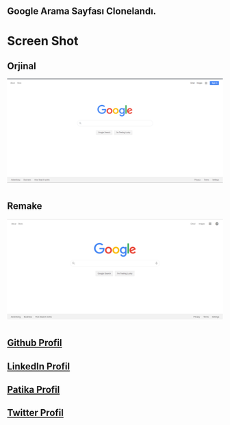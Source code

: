## Google Arama Sayfası Clonelandı.
# Screen Shot
## Orjinal
![](assets/original-google.png)
#
## Remake
![](assets/google-clone-3.png)
#
## [Github Profil](https://github.com/tnhnatalay)
## [LinkedIn Profil](https://www.linkedin.com/in/tnhnatalay/)
## [Patika Profil](https://app.patika.dev/tnhnatalay)
## [Twitter Profil](https://twitter.com/_monkgyatso)
#
